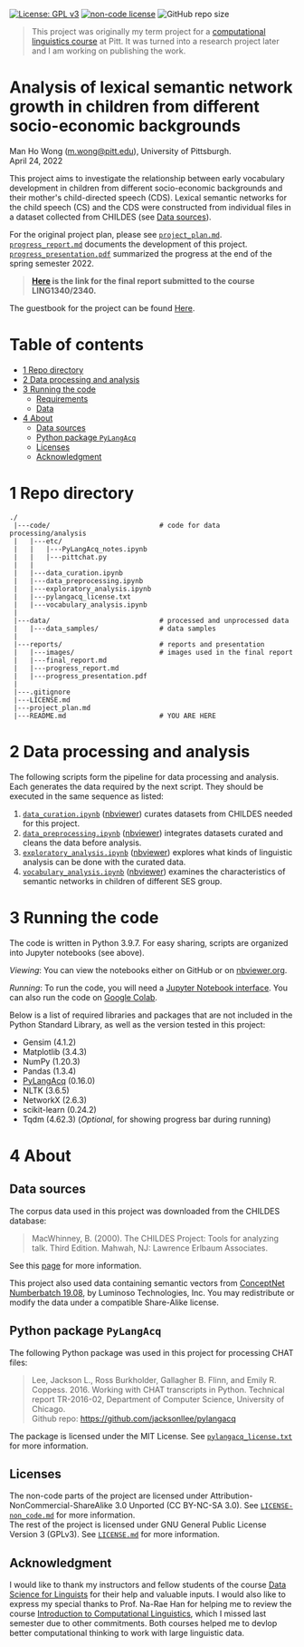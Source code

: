 [![License: GPL v3](https://img.shields.io/badge/License-GPLv3-blue.svg)](https://www.gnu.org/licenses/gpl-3.0)
[![non-code license](https://img.shields.io/badge/License_(non--code)-CC_BY--NC--SA_3.0-orange)](https://creativecommons.org/licenses/by-nc-sa/3.0/)
![GitHub repo size](https://img.shields.io/github/repo-size/Data-Science-for-Linguists-2022/Child-Vocab-Development)

> This project was originally my term project for a [computational linguistics course](https://naraehan.github.io/Data-Science-for-Linguists-2022/) at Pitt. It was turned into a research project later and I am working on publishing the work.

# Analysis of lexical semantic network growth in children from different socio-economic backgrounds

Man Ho Wong (m.wong@pitt.edu), University of Pittsburgh.  
April 24, 2022

This project aims to investigate the relationship between early vocabulary development in children from different socio-economic backgrounds and their mother's child-directed speech (CDS). Lexical semantic networks for the child speech (CS) and the CDS were constructed from individual files in a dataset collected from CHILDES (see [Data sources](#data-sources)).

For the original project plan, please see [`project_plan.md`](https://github.com/Data-Science-for-Linguists-2022/Child-Vocab-Development/blob/main/project_plan.md).  
[`progress_report.md`](https://github.com/Data-Science-for-Linguists-2022/Child-Vocab-Development/blob/main/reports/progress_report.md) documents the development of this project.  
[`progress_presentation.pdf`](progress_presentation.pdf) summarized the progress at the end of the spring semester 2022. 

> **[Here](https://github.com/Data-Science-for-Linguists-2022/Child-Vocab-Development/blob/main/reports/final_report.md) is the link for the final report submitted to the course LING1340/2340.**

The guestbook for the project can be found [Here](https://github.com/Data-Science-for-Linguists-2022/Class-Lounge/blob/main/guestbooks/guestbook_manho.md).

# Table of contents

- [1 Repo directory](#1-repo-directory)
- [2 Data processing and analysis](#2-data-processing-and-analysis)
- [3 Running the code](#3-running-the-code)
  - [Requirements](#requirements)
  - [Data](#data)
- [4 About](#4-about)
  - [Data sources](#data-sources)
  - [Python package `PyLangAcq`](#python-package-pylangacq)
  - [Licenses](#licenses)
  - [Acknowledgment](#acknowledgment)

# 1 Repo directory

```
./
 |---code/                           # code for data processing/analysis
 |   |---etc/
 |   |   |---PyLangAcq_notes.ipynb
 |   |   |---pittchat.py
 |   |
 |   |---data_curation.ipynb
 |   |---data_preprocessing.ipynb
 |   |---exploratory_analysis.ipynb
 |   |---pylangacq_license.txt
 |   |---vocabulary_analysis.ipynb
 |
 |---data/                           # processed and unprocessed data
 |   |---data_samples/               # data samples
 |
 |---reports/                        # reports and presentation
 |   |---images/                     # images used in the final report
 |   |---final_report.md
 |   |---progress_report.md
 |   |---progress_presentation.pdf
 |
 |---.gitignore
 |---LICENSE.md
 |---project_plan.md
 |---README.md                       # YOU ARE HERE
```

# 2 Data processing and analysis

The following scripts form the pipeline for data processing and analysis. Each generates the data required by the next script. They should be executed in the same sequence as listed:

1. [`data_curation.ipynb`](https://github.com/Data-Science-for-Linguists-2022/Child-Vocab-Development/blob/main/code/data_curation.ipynb) ([nbviewer](https://nbviewer.org/github/Data-Science-for-Linguists-2022/Child-Vocab-Development/blob/main/code/data_curation.ipynb)) curates datasets from CHILDES needed for this project.
2. [`data_preprocessing.ipynb`](https://github.com/Data-Science-for-Linguists-2022/Child-Vocab-Development/blob/main/code/data_preprocessing.ipynb) ([nbviewer](https://nbviewer.org/github/Data-Science-for-Linguists-2022/Child-Vocab-Development/blob/main/code/data_preprocessing.ipynb)) integrates datasets curated and cleans the data before analysis.
3. [`exploratory_analysis.ipynb`](https://github.com/Data-Science-for-Linguists-2022/Child-Vocab-Development/blob/main/code/exploratory_analysis.ipynb) ([nbviewer](https://nbviewer.org/github/Data-Science-for-Linguists-2022/Child-Vocab-Development/blob/main/code/exploratory_analysis.ipynb)) explores what kinds of linguistic analysis can be done with the curated data.
4. [`vocabulary_analysis.ipynb`](https://github.com/Data-Science-for-Linguists-2022/Child-Vocab-Development/blob/main/code/vocabulary_analysis.ipynb) ([nbviewer](https://nbviewer.org/github/Data-Science-for-Linguists-2022/Child-Vocab-Development/blob/main/code/vocabulary_analysis.ipynb)) examines the characteristics of semantic networks in children of different SES group.

# 3 Running the code

The code is written in Python 3.9.7. For easy sharing, scripts are organized into Jupyter notebooks (see above).

*Viewing*: You can view the notebooks either on GitHub or on [nbviewer.org](https:/./nbviewer.org/).

*Running*: To run the code, you will need a [Jupyter Notebook interface](https://docs.jupyter.org/en/latest/install.html). You can also run the code on [Google Colab](https://colab.research.google.com/). 

Below is a list of required libraries and packages that are not included in the Python Standard Library, as well as the version tested in this project:

- Gensim (4.1.2)
- Matplotlib (3.4.3)
- NumPy (1.20.3)
- Pandas (1.3.4)
- [PyLangAcq](https://pylangacq.org/) (0.16.0)
- NLTK (3.6.5)
- NetworkX (2.6.3)
- scikit-learn (0.24.2)
- Tqdm (4.62.3) (*Optional*, for showing progress bar during running)

# 4 About

## Data sources

The corpus data used in this project was downloaded from the CHILDES database:  
> MacWhinney, B. (2000). The CHILDES Project: Tools for analyzing talk. Third Edition. Mahwah, NJ: Lawrence Erlbaum Associates.

See this [page](https://talkbank.org/share/citation.html) for more information.

This project also used data containing semantic vectors from [ConceptNet Numberbatch 19.08](https://github.com/commonsense/conceptnet-numberbatch), by
Luminoso Technologies, Inc. You may redistribute or modify the
data under a compatible Share-Alike license.

## Python package `PyLangAcq`

The following Python package was used in this project for processing CHAT files:
> Lee, Jackson L., Ross Burkholder, Gallagher B. Flinn, and Emily R. Coppess. 2016. Working with CHAT transcripts in Python. Technical report TR-2016-02, Department of Computer Science, University of Chicago.  
> Github repo: https://github.com/jacksonllee/pylangacq

The package is licensed under the MIT License. See [`pylangacq_license.txt`](https://github.com/Data-Science-for-Linguists-2022/Child-Vocab-Development/blob/main/code/pylangacq_license.txt) for more information.

## Licenses

The non-code parts of the project are licensed under Attribution-NonCommercial-ShareAlike 3.0 Unported (CC BY-NC-SA 3.0). See [`LICENSE-non_code.md`](https://github.com/Data-Science-for-Linguists-2022/Child-Vocab-Development/blob/main/LICENSE-non_code.md) for more information.  
The rest of the project is licensed under GNU General Public License Version 3 (GPLv3). See [`LICENSE.md`](https://github.com/Data-Science-for-Linguists-2022/Child-Vocab-Development/blob/main/LICENSE.md) for more information.

## Acknowledgment

I would like to thank my instructors and fellow students of the course [Data Science for Linguists](https://naraehan.github.io/Data-Science-for-Linguists-2022/) for their help and valuable inputs. I would also like to express my special thanks to Prof. Na-Rae Han for helping me to review the course [Introduction to Computational Linguistics](https://sites.pitt.edu/~naraehan/ling1330/), which I missed last semester due to other commitments. Both courses helped me to devlop better computational thinking to work with large linguistic data.